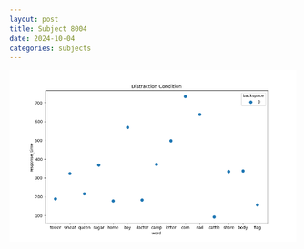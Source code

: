```yaml
---
layout: post
title: Subject 8004
date: 2024-10-04
categories: subjects
---
```


![](data/8004/run-3/8004_rt_acc_fuzzy_delay.png)
